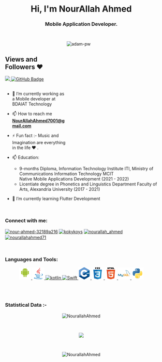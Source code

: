 

<h1 align="center">Hi, I'm NourAllah Ahmed</h1>
<h3 align="center"> Mobile Application Developer.</h3>


<br>

<p>
    <img align="right" src="https://user-images.githubusercontent.com/87453033/207853773-8007d65d-bd44-4fd8-83e8-53b6664165d8.gif" alt="adam-pw" height=400 width=300 />
</p>

<br>

## Views and Followers ❤ 
<a href="https://github.com/NourallahAhmed/github-profile-views-counter">
    <img src="https://komarev.com/ghpvc/?username=NourallahAhmed"> </a>
<a href="https://github.com/NourallahAhmed?tab=followers"><img src="https://img.shields.io/github/followers/NourallahAhmed?label=Followers&style=social" alt="GitHub Badge"></a>
<br>

<br>



- 🌱 I’m currently working as a Mobile developer at BDAIAT Technology

- 📫 How to reach me **NourAllahAhmed7001@gmail.com** 

- ⚡ Fun fact :- Music and Imagination are everything in the life ❤ .

- 📫	Education: 
    - 9-months Diploma, Information Technology Institute ITI, 
      Ministry of Communications Information Technology MCIT  
       Native Mobile Applications Development  (2021 - 2022)
    - Licentiate degree in Phonetics and Linguistics Department
      Faculty of Arts, Alexandria University (2017 - 2021)


- 🌱 I’m currently learning Flutter Development

<br>

<h3 align="left">Connect with me:</h3>
<p align="left">
  <a href="https://www.linkedin.com/in/nour-ahmed-32189a216/" target="blank"><img align="center"
      src="https://raw.githubusercontent.com/rahuldkjain/github-profile-readme-generator/master/src/images/icons/Social/linked-in-alt.svg"
      alt="nour-ahmed-32189a216" height="30" width="40" /></a>
  <a href="https://www.facebook.com/kokykoys/" target="blank"><img align="center"
      src="https://raw.githubusercontent.com/rahuldkjain/github-profile-readme-generator/master/src/images/icons/Social/facebook.svg"
      alt="kokykoys" height="30" width="40" /></a>
  <a href="https://www.instagram.com/nourallah_ahmed/" target="blank"><img align="center"
      src="https://raw.githubusercontent.com/rahuldkjain/github-profile-readme-generator/master/src/images/icons/Social/instagram.svg"
      alt="nourallah_ahmed" height="30" width="40" /></a>
  <a href="https://www.hackerrank.com/nourallahahmed71" target="blank"><img align="center"
      src="https://raw.githubusercontent.com/rahuldkjain/github-profile-readme-generator/master/src/images/icons/Social/hackerrank.svg"
      alt="nourallahahmed71" height="30" width="40" /></a>
 </a>
</p>
<br>

<h3 align="left">Languages and Tools:</h3>
<p align="center"> <a href="https://developer.android.com" target="_blank" rel="noreferrer"> <img
      src="https://raw.githubusercontent.com/devicons/devicon/master/icons/android/android-original-wordmark.svg"
      alt="android" width="40" height="40" />
       </a>
        <a href="https://www.java.com" target="_blank" rel="noreferrer"> <img
      src="https://raw.githubusercontent.com/devicons/devicon/master/icons/java/java-original.svg" alt="java" width="40"
      height="40" /> </a> 
        <a href="https://kotlinlang.org" target="_blank" rel="noreferrer">
    <img src="https://www.vectorlogo.zone/logos/kotlinlang/kotlinlang-icon.svg" alt="kotlin" width="40" height="40" />
  </a>
       <a href="https://www.apple.com/eg/" target="_blank" rel="noreferrer"> <img
      src="https://camo.githubusercontent.com/ca12405560eda1428010c0094efcf0ef2e9f2339e6f6c6e08b9dc0a12c97ca25/68747470733a2f2f73776966742e6f72672f6173736574732f696d616765732f73776966742e737667"
      alt="Swift" width="100" height="40" /> </a>
      <a href="https://www.w3schools.com/cpp/" target="_blank" rel="noreferrer">
    <img src="https://raw.githubusercontent.com/devicons/devicon/master/icons/cplusplus/cplusplus-original.svg"
      alt="cplusplus" width="40" height="40" /> </a> <a href="https://www.w3schools.com/css/" target="_blank"
    rel="noreferrer"> <img
      src="https://raw.githubusercontent.com/devicons/devicon/master/icons/css3/css3-original-wordmark.svg" alt="css3"
      width="40" height="40" /> </a> <a href="https://www.w3.org/html/" target="_blank" rel="noreferrer"> <img
      src="https://raw.githubusercontent.com/devicons/devicon/master/icons/html5/html5-original-wordmark.svg"
      alt="html5" width="40" height="40" /> </a> 
      <a href="https://www.mysql.com/" target="_blank" rel="noreferrer"> <img
      src="https://raw.githubusercontent.com/devicons/devicon/master/icons/mysql/mysql-original-wordmark.svg"
      alt="mysql" width="40" height="40" /> </a> </a>
     <a href="https://www.python.org" target="_blank" rel="noreferrer"> <img
      src="https://raw.githubusercontent.com/devicons/devicon/master/icons/python/python-original.svg" alt="python"
      width="40" height="40" /> </a>  </p>

<br>

</div>

<br>

<h3>Statistical Data :-</h3>

<p align="center"><img align="center"
    src="https://github-readme-stats.vercel.app/api/top-langs?username=NourallahAhmed&show_icons=false&locale=en&bg_color=0d1117&text_color=ffffff&layout=compact"
    alt="NourallahAhmed" 
    bg_color=#808080/></p>

<br>
<p align="center">
<img src="https://github-readme-stats.vercel.app/api?username=NourallahAhmed&show_icons=true&theme=midnight-purple" align="center">
</p>
<br>
<p align="center"><img align="center" src="https://github-readme-streak-stats.herokuapp.com/?user=NourallahAhmed&theme=dark&background=0d1117&date_format=M%20j%5B%2C%20Y%5D" alt="NourallahAhmed" /></p>
      




<!--
**NourallahAhmed/NourallahAhmed** is a ✨ _special_ ✨ repository because its `README.md` (this file) appears on your GitHub profile.

Here are some ideas to get you started:

- 🔭 I’m currently working on ...
- 🌱 I’m currently learning ...
- 👯 I’m looking to collaborate on ...
- 🤔 I’m looking for help with ...
- 💬 Ask me about ...
- 📫 How to reach me: ...
- 😄 Pronouns: ...
- ⚡ Fun fact: ...
-->
